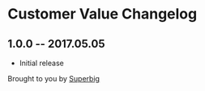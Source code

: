 # Customer Value Changelog

## 1.0.0 -- 2017.05.05

* Initial release

Brought to you by [Superbig](https://superbig.co)
